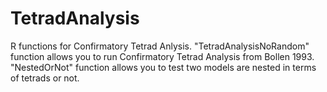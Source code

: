 # TetradAnalysis
R functions for Confirmatory Tetrad Anlysis.
"TetradAnalysisNoRandom" function allows you to run Confirmatory Tetrad Analysis from Bollen 1993.
"NestedOrNot" function allows you to test two models are nested in terms of tetrads or not.

